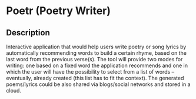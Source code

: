 # Poetr  (Poetry Writer)

## Description

   Interactive application that would help users write poetry or song lyrics by automatically recommending words to build a certain rhyme, based on the last word from the previous verse(s). The tool will provide two modes for writing: one based on a fixed word the application recommends and one in which the user will have the possibility to select from a list of words – eventually, already created (this list has to fit the context). The generated poems/lyrics could be also shared via blogs/social networks and stored in a cloud.
